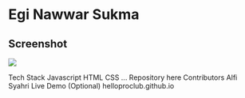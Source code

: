 # Egi Nawwar Sukma

## Screenshot

![](/EgiNS/prepation-task-se/blob/main/egi-nawwar-sukma/Screenshoot/home-hero.png)



Tech Stack
Javascript
HTML
CSS
...
Repository
here
Contributors
Alfi Syahri
Live Demo (Optional)
helloproclub.github.io
